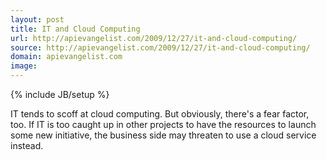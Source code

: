```yaml
---
layout: post
title: IT and Cloud Computing
url: http://apievangelist.com/2009/12/27/it-and-cloud-computing/
source: http://apievangelist.com/2009/12/27/it-and-cloud-computing/
domain: apievangelist.com
image: 
---
```

{% include JB/setup %}<p>IT tends to scoff at cloud computing. But obviously, there's a fear factor, too. If IT is too caught up in other projects to have the resources to launch some new initiative, the business side may threaten to use a cloud service instead.</p>
